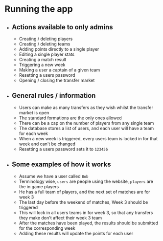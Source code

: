 # Running the app

* ## Actions available to only admins

  * Creating / deleting players
  * Creating / deleting teams
  * Adding points directly to a single player
  * Editing a single player stats
  * Creating a match result
  * Triggering a new week
  * Making a user a captain of a given team
  * Resetting a users password
  * Opening / closing the transfer market

* ## General rules / information

  * Users can make as many transfers as they wish whilst the transfer market is open
  * The standard formations are the only ones allowed
  * There can be a cap on the number of players from any single team
  * The database stores a list of users, and each user will have a team for each week
  * When a new week is triggered, every users team is locked in for that week and can't be changed
  * Resetting a users password sets it to `123456`

* ## Some examples of how it works

  * Assume we have a user called `Bob`
  * Terminology wise, `users` are people using the website, `players` are the in game players 
  * He has a full team of players, and the next set of matches are for week 3
  * The last day before the weekend of matches, Week 3 should be triggered
  * This will lock in all users teams in for week 3, so that any transfers they make don't affect their week 3 team
  * After the matches have been played, the results should be submitted for the corresponding week
  * Adding these results will update the points for each user
